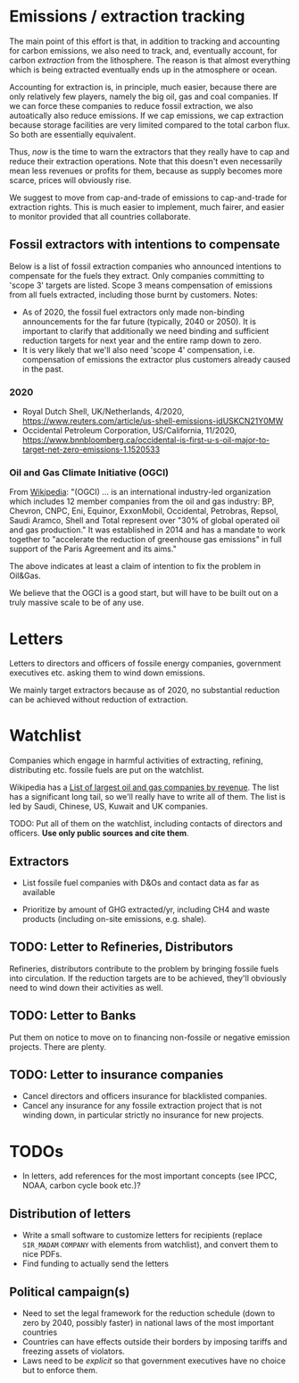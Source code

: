 # Emissions / extraction tracking

The main point of this effort is that, in addition to tracking and
accounting for carbon emissions, we also need to track, and,
eventually account, for carbon *extraction* from the lithosphere.  The
reason is that almost everything which is being extracted eventually
ends up in the atmosphere or ocean.

Accounting for extraction is, in principle, much easier, because there
are only relatively few players, namely the big oil, gas and coal
companies.  If we can force these companies to reduce fossil extraction,
we also autoatically also reduce emissions.  If we cap emissions,
we cap extraction because storage facilities are very limited compared
to the total carbon flux.  So both are essentially equivalent.

Thus, *now* is the time to warn the extractors that they really have
to cap and reduce their extraction operations.  Note that this doesn't
even necessarily mean less revenues or profits for them, because as 
supply becomes more scarce, prices will obviously rise.

We suggest to move from cap-and-trade of emissions to cap-and-trade for
extraction rights.  This is much easier to implement, much fairer, and
easier to monitor provided that all countries collaborate.


## Fossil extractors with intentions to compensate

Below is a list of fossil extraction companies who announced intentions
to compensate for the fuels they extract.  Only companies 
committing to 'scope 3' targets are listed.  Scope 3 means compensation
of emissions from all fuels extracted, including those burnt by customers.
Notes:
* As of 2020, the fossil fuel extractors only made non-binding announcements
  for the far future (typically, 2040 or 2050).  It is important to
  clarify that additionally we need binding and sufficient reduction 
  targets for next year and the entire ramp down to zero.
* It is very likely that we'll also need 'scope 4' compensation, i.e. 
  compensation of emissions the extractor plus customers already caused
  in the past.

### 2020

* Royal Dutch Shell, UK/Netherlands, 4/2020, <https://www.reuters.com/article/us-shell-emissions-idUSKCN21Y0MW> 
* Occidental Petroleum Corporation, US/California, 11/2020, <https://www.bnnbloomberg.ca/occidental-is-first-u-s-oil-major-to-target-net-zero-emissions-1.1520533>

### Oil and Gas Climate Initiative (OGCI)

From
[Wikipedia](https://en.wikipedia.org/wiki/Oil_and_Gas_Climate_Initiative):
"(OGCI) ... is an international industry-led organization which includes 
12 member companies from the oil and gas industry: BP, Chevron, CNPC, Eni,
Equinor, ExxonMobil, Occidental, Petrobras, Repsol, Saudi Aramco, Shell
and Total represent over "30% of global operated oil and gas
production." It was established in 2014 and has a mandate to work
together to "accelerate the reduction of greenhouse gas emissions" in
full support of the Paris Agreement and its aims."

The above indicates at least a claim of intention to fix the problem 
in Oil&Gas.

We believe that the OGCI is a good start, but will have to be built
out on a truly massive scale to be of any use.

# Letters

Letters to directors and officers of fossile energy 
companies, government executives etc. asking them to 
wind down emissions.

We mainly target extractors because as of 2020,
no substantial reduction can be achieved without 
reduction of extraction.


# Watchlist

Companies which engage in harmful activities of extracting,
refining, distributing etc. fossile fuels are put on
the watchlist.

Wikipedia has a [List of largest oil and gas companies by revenue](https://en.wikipedia.org/wiki/List_of_largest_oil_and_gas_companies_by_revenue).  The list has a significant long
tail, so we'll really have to write all of them.  The list is led by Saudi,
Chinese, US, Kuwait and UK companies.  

TODO: Put all of them on the watchlist, including contacts of directors
and officers.  __Use only public sources and cite them__.

## Extractors

* List fossile fuel companies with D&Os and contact
  data as far as available

* Prioritize by amount of GHG extracted/yr, including 
  CH4 and waste products (including on-site emissions,
  e.g. shale).

## TODO: Letter to Refineries, Distributors

Refineries, distributors contribute to the problem by 
bringing fossile fuels into circulation.  If the
reduction targets are to be achieved, they'll obviously
need to wind down their activities as well.


## TODO: Letter to Banks

Put them on notice to move on to financing non-fossile or negative
emission projects.  There are plenty.

## TODO: Letter to insurance companies

* Cancel directors and officers insurance for blacklisted
  companies.
* Cancel any insurance for any fossile extraction project
  that is not winding down, in particular strictly no
  insurance for new projects.



# TODOs

* In letters, add references for the most important concepts
  (see IPCC, NOAA, carbon cycle book etc.)?


## Distribution of letters

* Write a small software to customize letters for recipients
  (replace `SIR_MADAM` `COMPANY` with elements from watchlist),
  and convert them to nice PDFs.
* Find funding to actually send the letters

## Political campaign(s)

* Need to set the legal framework for the reduction 
  schedule (down to zero by 2040, possibly faster)
  in national laws of the most important countries
* Countries can have effects outside their borders
  by imposing tariffs and freezing assets of 
  violators.
* Laws need to be _explicit_ so that
  government executives have no choice but to
  enforce them.
